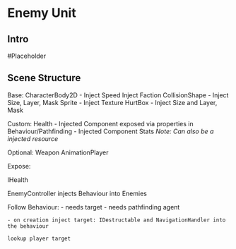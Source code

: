 # Enemy Unit

## Intro
#Placeholder

## Scene Structure

Base:
CharacterBody2D - Inject Speed
								Inject Faction 
CollisionShape - Inject Size, Layer, Mask
Sprite - Inject Texture
HurtBox - Inject Size and Layer, Mask

Custom:
Health - Injected Component exposed via properties in
Behaviour/Pathfinding - Injected Component
Stats *Note: Can also be a injected resource*

Optional:
Weapon
AnimationPlayer

Expose:

IHealth


EnemyController injects Behaviour into Enemies

Follow Behaviour:
	- needs target
	- needs pathfinding agent
	
	- on creation inject target: IDestructable and NavigationHandler into the behaviour
	
	lookup player target




